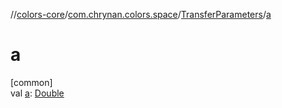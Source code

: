 //[colors-core](../../../index.md)/[com.chrynan.colors.space](../index.md)/[TransferParameters](index.md)/[a](a.md)

# a

[common]\
val [a](a.md): [Double](https://kotlinlang.org/api/latest/jvm/stdlib/kotlin/-double/index.html)

